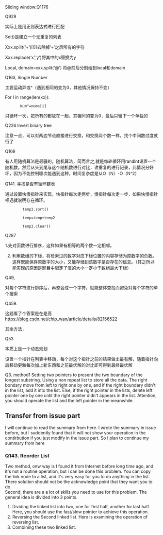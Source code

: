 Sliding window:Q1176





Q929 

实际上是用正则表达式进行匹配 

Set()是建立一个无重复的列表 

Xxx.spllit(‘+’)[0]去除掉‘+’之后所有的字符 

Xxx.replace(‘x’,’y’)将其中的x替换为y 

Local, domain=xxx.split(‘@’)  将@前后分别给到local和domain 

 

Q163, Single Number 

主要运动异或^（遇到相同的变为0，其他情况保持不变） 

For I in range(len(xx)): 

           Num^=nums[i] 

只循环一次，把所有的都放在一起，其相同的变为0，最后只留下一个单独的 

 

Q226 Invert binary tree 

注意一点，可以对两边节点直接进行交换，和交换两个数一样，找个中间数过度就行了 

 

Q169 

有人用随机算法是最骚的，随机算法，简而言之,就是每轮循环用randint设置一个随机数，然后从头到尾与这个随机数进行对比，讲重复的进行记录，此情况分好坏，因为不能控制哪次能遇到这种。时间复杂度是从O（N）-O（N^2） 

Q141. 寻找是否有循环链表 

通过设置快慢指针来实现，快指针每次走两步，慢指针每次走一步，如果快慢指针相遇就说明存在循环。 

            temp2.sort() 

            temp=temp+temp2 

            temp2.clear() 

 

Q287 

1.先对函数进行排序，这样如果有相等的两个数一定相邻。 

2. 利用数组的下标，将检索过的数字对应下标位置的内容存储为原数字的负数。这样既能保存原数字的大小，又能存储到该数字是否存在的信息。（其之所以能实现的原因是题目中限定了值的大小一定小于数组最大下标） 

 

Q49, 

对每个字符进行排序后，再整合成一个字符，就能整体查找而避免对每个字符的单个搜索 

Q459. 

这题看了个答案是在是高 https://blog.csdn.net/chip_wan/article/details/82156522 

其余方法， 

Q53 

 本质上是一个动态规划 

设置一个指针在列表中移动，每个对这个指针之前的结果做出最有解，随着指针向后移动更新每次加上新东西和之前最优解的对比即可得到最终最优解 

Q3. 
method1
Setting two pointers to present the two boundary of the longest substring.
Using a non repeat list to store all the data.
The right bondary move from left to right one by one, and if the right boundary didn't in the list, add it into the list.
Else, if the right pointer in the lists, delete left pointer one by one until the right pointer didn't appears in the list.
Attention, you should operate the list and the left pointer in the meanwhile.

## Transfer from issue part
I will continue to read the summary from here. I wrote the summary in issue before, but I suddently found that it will not show your operation in the contirbution if you just modify in the issue part. So I plan to continue my summary from here

### Q143. Reorder List
Two method, onw way is I found it from Internet before long time ago, and it's not a routine operation, but i can be done this problem. You can copy the link node to a list, and it's very easy for you to do anything in the list. There solution should not be the acknowledge point that they want you to do. </br>
Second, there are a a lot of skills you need to use for this problem. The general idea is divided into 3 points. </br>
1. Dividing the linked list into two, one for first half, another for last half. Here, you should use the fast/slow pointer to achieve this operation. </br>
2. Reversing the Second linked list. Here is examining the operation of reversing list. </br>
3. Combining these two linked list. </br>

